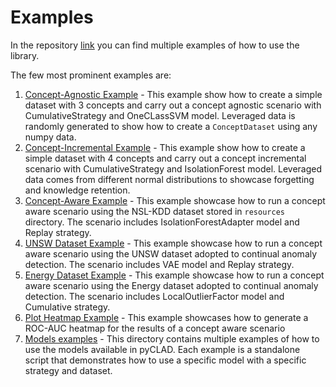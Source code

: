 # Examples

In the repository [link](https://github.com/lifelonglab/pyCLAD/tree/main/examples) you can find multiple examples of how
to use the library.

The few most prominent examples are:

1. [Concept-Agnostic Example](https://github.com/lifelonglab/pyCLAD/blob/main/examples/concept_agnostic_example.py) -
   This example show how to create a simple dataset with 3 concepts and carry out a concept agnostic scenario with
   CumulativeStrategy and OneCLassSVM model. Leveraged data is randomly generated to show how to create
   a `ConceptDataset` using any numpy data.
2. [Concept-Incremental Example](https://github.com/lifelonglab/pyCLAD/blob/main/examples/concept_incremental_example.py) -
   This example show how to create a simple dataset with 4 concepts and carry out a concept incremental scenario with
   CumulativeStrategy and IsolationForest model. Leveraged data comes from different normal distributions to showcase
   forgetting and knowledge retention.
3. [Concept-Aware Example](https://github.com/lifelonglab/pyCLAD/blob/main/examples/concept_aware_example.py) - This
   example showcase how to run a concept aware scenario using the NSL-KDD dataset
   stored in `resources` directory. The scenario includes IsolationForestAdapter model and Replay strategy.
4. [UNSW Dataset Example](https://github.com/lifelonglab/pyCLAD/blob/main/examples/unsw_dataset_example.py) - This
   example showcase how to run a concept aware scenario using the UNSW dataset adopted to continual anomaly
   detection. The scenario includes VAE model and Replay strategy.
5. [Energy Dataset Example](https://github.com/lifelonglab/pyCLAD/blob/main/examples/energy_dataset_example.py) - This
   example showcase how to run a concept aware scenario using the Energy dataset adopted to continual anomaly
   detection. The scenario includes LocalOutlierFactor model and Cumulative strategy.
6. [Plot Heatmap Example](https://github.com/lifelonglab/pyCLAD/blob/main/examples/plot_heatmap_example.py) - This
   example showcases how to generate a ROC-AUC heatmap for the results of a concept aware scenario
7. [Models examples](https://github.com/lifelonglab/pyCLAD/tree/main/examples/models) - This directory contains multiple
   examples of how to use the models available in pyCLAD. Each example is a standalone script that demonstrates how to
   use a specific model with a specific strategy and dataset.